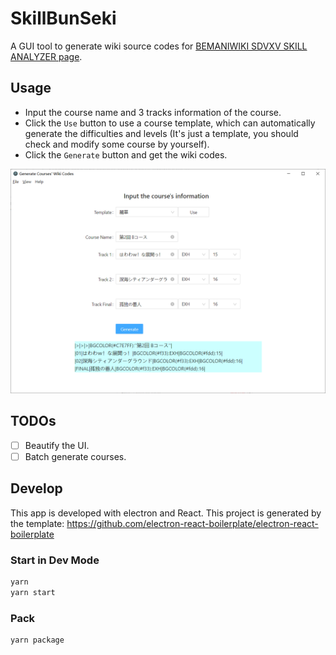 # SkillBunSeki

A GUI tool to generate wiki source codes for [BEMANIWIKI SDVXV SKILL ANALYZER page](https://bemaniwiki.com/index.php?SOUND%20VOLTEX%20VIVID%20WAVE/SKILL%20ANALYZER).

## Usage

- Input the course name and 3 tracks information of the course.
- Click the `Use` button to use a course template, which can automatically generate the difficulties and levels (It's just a template, you should check and modify some course by yourself).
- Click the `Generate` button and get the wiki codes.

<img src="pics\demo.png" alt="demo" style="zoom:60%;" />

## TODOs

- [ ] Beautify the UI.
- [ ] Batch generate courses.

## Develop

This app is developed with electron and React. This project is generated by the template: https://github.com/electron-react-boilerplate/electron-react-boilerplate

### Start in Dev Mode

```bash
yarn
yarn start
```

### Pack 

```bash
yarn package
```
